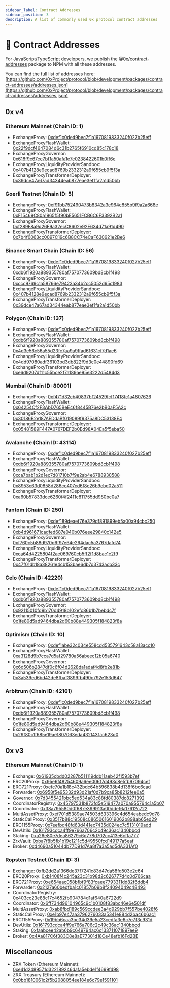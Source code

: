 ```yaml
---
sidebar_label: Contract Addresses
sidebar_position: 3
description: A list of commonly used 0x protocol contract addresses
---
```


# 📃 Contract Addresses

For JavaScript/TypeScript developers, we publish the [@0x/contract-addresses](https://www.npmjs.com/package/@0x/contract-addresses) package to NPM with all these addresses.

You can find the full list of addresses here: [https://github.com/0xProject/protocol/blob/development/packages/contract-addresses/addresses.json](https://github.com/0xProject/protocol/blob/development/packages/contract-addresses/addresses.json)

## 0x v4

### Ethereum Mainnet (Chain ID: 1)

* ExchangeProxy: [0xdef1c0ded9bec7f1a1670819833240f027b25eff](https://etherscan.io/address/0xdef1c0ded9bec7f1a1670819833240f027b25eff)
* ExchangeProxyFlashWallet: [0x22f9dcf4647084d6c31b2765f6910cd85c178c18](https://etherscan.io/address/0x22f9dcf4647084d6c31b2765f6910cd85c178c18)
* ExchangeProxyGovernor: [0x618f9c67ce7bf1a50afa1e7e0238422601b0ff6e](https://etherscan.io/address/0x618f9c67ce7bf1a50afa1e7e0238422601b0ff6e)
* ExchangeProxyLiquidityProviderSandbox: [0x407b4128e9ecad8769b2332312a9f655cb9f5f3a](https://etherscan.io/address/0x407b4128e9ecad8769b2332312a9f655cb9f5f3a)
* ExchangeProxyTransformerDeployer: [0x39dce47a67ad34344eab877eae3ef1fa2a1d50bb](https://etherscan.io/address/0x39dce47a67ad34344eab877eae3ef1fa2a1d50bb)

### Goerli Testnet (Chain ID: 5)

* ExchangeProxy: [0xf91bb752490473b8342a3e964e855b9f9a2a668e](https://goerli.etherscan.io/address/0xf91bb752490473b8342a3e964e855b9f9a2a668e)
* ExchangeProxyFlashWallet: [0xF15469C80a1965f5f90bE5651FCB6C6F3392B2a1](https://mumbai.polygonscan.com/address/0xF15469C80a1965f5f90bE5651FCB6C6F3392B2a1)
* ExchangeProxyGovernor: [0xf289F8a9d26F9a32ecC8602e92E634d71a91d490](https://mumbai.polygonscan.com/address/0xf289F8a9d26F9a32ecC8602e92E634d71a91d490)
* ExchangeProxyTransformerDeployer: [0x7b4f0063cc0097C19c6B8CC74eCaF630621e2Be6](https://mumbai.polygonscan.com/address/0x7b4f0063cc0097C19c6B8CC74eCaF630621e2Be6)

### Binance Smart Chain (Chain ID: 56)

* ExchangeProxy: [0xdef1c0ded9bec7f1a1670819833240f027b25eff](https://bscscan.com/address/0xdef1c0ded9bec7f1a1670819833240f027b25eff)
* ExchangeProxyFlashWallet: [0xdb6f1920a889355780af7570773609bd8cb1f498](https://bscscan.com/address/0xdb6f1920a889355780af7570773609bd8cb1f498)
* ExchangeProxyGovernor: [0xccc9769c1a58766e79423a34b2cc5052d65c1983](https://bscscan.com/address/0xccc9769c1a58766e79423a34b2cc5052d65c1983)
* ExchangeProxyLiquidityProviderSandbox: [0x407b4128e9ecad8769b2332312a9f655cb9f5f3a](https://etherscan.io/address/0x407b4128e9ecad8769b2332312a9f655cb9f5f3a)
* ExchangeProxyTransformerDeployer: [0x39dce47a67ad34344eab877eae3ef1fa2a1d50bb](https://etherscan.io/address/0x39dce47a67ad34344eab877eae3ef1fa2a1d50bb)

### Polygon (Chain ID: 137)

* ExchangeProxy: [0xdef1c0ded9bec7f1a1670819833240f027b25eff](https://polygonscan.com/address/0xdef1c0ded9bec7f1a1670819833240f027b25eff)
* ExchangeProxyFlashWallet: [0xdb6f1920a889355780af7570773609bd8cb1f498](https://polygonscan.com/address/0xdb6f1920a889355780af7570773609bd8cb1f498)
* ExchangeProxyGovernor: [0x4d3e56c56a55d23fc7aa9a9ffad61631cf7d1ae6](https://polygonscan.com/address/0x4d3e56c56a55d23fc7aa9a9ffad61631cf7d1ae6)
* ExchangeProxyLiquidityProviderSandbox: [0x4dd97080adf36103bd3db822f9d3c0e44890fd69](https://polygonscan.com/address/0x4dd97080adf36103bd3db822f9d3c0e44890fd69)
* ExchangeProxyTransformerDeployer: [0xe6d9207df11c55bce2f7a189ae95e3222d5484d3](https://polygonscan.com/address/0xe6d9207df11c55bce2f7a189ae95e3222d5484d3)

### Mumbai (Chain ID: **80001**)

* ExchangeProxy: [0xf471d32cb40837bf24529fcf17418fc1a4807626](https://mumbai.polygonscan.com/address/0xf471d32cb40837bf24529fcf17418fc1a4807626)
* ExchangeProxyFlashWallet: [0x64254Cf2F3AbD765BeE46f8445B76e2bB0aF5A2c](https://mumbai.polygonscan.com/address/0x64254Cf2F3AbD765BeE46f8445B76e2bB0aF5A2c)
* ExchangeProxyGovernor: [0x30186B2e187AEDdaBf019089f9375a8DC53138E4](https://mumbai.polygonscan.com/address/0x30186B2e187AEDdaBf019089f9375a8DC53138E4)
* ExchangeProxyTransformerDeployer: [0x05481589F447A0767DEF2b0Ed98A04Ea5f5eba50](https://mumbai.polygonscan.com/address/0x05481589F447A0767DEF2b0Ed98A04Ea5f5eba50)

### Avalanche (Chain ID: 43114)

* ExchangeProxy: [0xdef1c0ded9bec7f1a1670819833240f027b25eff](https://snowtrace.io/address/0xdef1c0ded9bec7f1a1670819833240f027b25eff)
* ExchangeProxyFlashWallet: [0xdb6f1920a889355780af7570773609bd8cb1f498](https://snowtrace.io/address/0xdb6f1920a889355780af7570773609bd8cb1f498)
* ExchangeProxyGovernor: [0xca7bab1b2d1ec7d81710b7f9e2ab4e6788930588](https://snowtrace.io/address/0xca7bab1b2d1ec7d81710b7f9e2ab4e6788930588)
* ExchangeProxyLiquidityProviderSandbox: [0x8953c63d0858d286cc407cd6f8e26b9cbd02a511](https://snowtrace.io/address/0x8953c63d0858d286cc407cd6f8e26b9cbd02a511)
* ExchangeProxyTransformerDeployer: [0xa60b57833dce6260f4f2411c811755dd980bc0a7](https://snowtrace.io/address/0xa60b57833dce6260f4f2411c811755dd980bc0a7)

### Fantom (Chain ID: 250)

* ExchangeProxy: [0xdef189deaef76e379df891899eb5a00a94cbc250](https://ftmscan.com/address/0xdef189deaef76e379df891899eb5a00a94cbc250)
* ExchangeProxyFlashWallet: [0xb4d961671cadfed687e040b076eee29840c142e5](https://ftmscan.com/address/0xb4d961671cadfed687e040b076eee29840c142e5)
* ExchangeProxyGovernor: [0xf760c5b88d970d6f97e64e264dac5a3767dafd74](https://ftmscan.com/address/0xf760c5b88d970d6f97e64e264dac5a3767dafd74)
* ExchangeProxyLiquidityProviderSandbox: [0xca64d4225804f2ae069760cb5ff2f1d8bac1c2f9](https://ftmscan.com/address/0xca64d4225804f2ae069760cb5ff2f1d8bac1c2f9)
* ExchangeProxyTransformerDeployer: [0x47f01db18a38261e4cb153bae6db7d3743acb33c](https://ftmscan.com/address/0x47f01db18a38261e4cb153bae6db7d3743acb33c)

### Celo (Chain ID: 42220)

* ExchangeProxy: [0xdef1c0ded9bec7f1a1670819833240f027b25eff](https://explorer.celo.org/address/0xDef1C0ded9bec7F1a1670819833240f027b25EfF/transactions)
* ExchangeProxyFlashWallet: [0xdb6f1920a889355780af7570773609bd8cb1f498](https://explorer.celo.org/address/0xdB6f1920A889355780aF7570773609Bd8Cb1f498/transactions)
* ExchangeProxyGovernor: [0x92115010fd9b170d4918b102efc86b1b7bebdc7f](https://explorer.celo.org/address/0x92115010FD9b170D4918B102EfC86b1B7bEBDc7F/transactions)
* ExchangeProxyTransformerDeployer: [0x1fe80d5ad9464dba2d60b88e449305f184823f8a](https://explorer.celo.org/address/0x1fe80d5Ad9464DBA2d60B88e449305F184823f8A/transactions)

### Optimism (Chain ID: 10)

* ExchangeProxy: [0xdef1abe32c034e558cdd535791643c58a13acc10](https://optimistic.etherscan.io/address/0xdef1abe32c034e558cdd535791643c58a13acc10)
* ExchangeProxyFlashWallet: [0xa3128d9b7cca7d5af29780a56abeec12b05a6740](https://optimistic.etherscan.io/address/0xa3128d9b7cca7d5af29780a56abeec12b05a6740)
* ExchangeProxyGovernor: [0x6d506b2847df0c6f04d2628da1adaf4d8fb2e81b](https://optimistic.etherscan.io/address/0x6d506b2847df0c6f04d2628da1adaf4d8fb2e81b)
* ExchangeProxyTransformerDeployer: [0x3a539ed6bd42de8fbaf3899fb490c792e153d647](https://optimistic.etherscan.io/address/0x3a539ed6bd42de8fbaf3899fb490c792e153d647)

### Arbitrum (Chain ID: 42161)

* ExchangeProxy: [0xdef1c0ded9bec7f1a1670819833240f027b25eff](https://arbiscan.io/address/0xdef1c0ded9bec7f1a1670819833240f027b25eff)
* ExchangeProxyFlashWallet: [0xdb6f1920a889355780af7570773609bd8cb1f498](https://arbiscan.io/address/0xdb6f1920a889355780af7570773609bd8cb1f498)
* ExchangeProxyGovernor: [0x1fe80d5ad9464dba2d60b88e449305f184823f8a](https://arbiscan.io/address/0x1fe80d5ad9464dba2d60b88e449305f184823f8a)
* ExchangeProxyTransformerDeployer: [0x29f80c1f685e19ae1807063eda432f431ac623d0](https://arbiscan.io/address/0x29f80c1f685e19ae1807063eda432f431ac623d0)

## 0x v3

### Ethereum Mainnet (Chain ID: 1)

* Exchange: [0x61935cbdd02287b511119ddb11aeb42f1593b7ef](https://etherscan.io/address/0x61935cbdd02287b511119ddb11aeb42f1593b7ef)
* ERC20Proxy: [0x95e6f48254609a6ee006f7d493c8e5fb97094cef](https://etherscan.io/address/0x95e6f48254609a6ee006f7d493c8e5fb97094cef)
* ERC721Proxy: [0xefc70a1b18c432bdc64b596838b4d138f6bc6cad](https://etherscan.io/address/0xefc70a1b18c432bdc64b596838b4d138f6bc6cad)
* Forwarder: [0x6958f5e95332d93d21af0d7b9ca85b8212fee0a5](https://etherscan.io/address/0x6958f5e95332d93d21af0d7b9ca85b8212fee0a5)
* Governor: [0x7d3455421bbc5ed534a83c88fd80387dc8271392](https://etherscan.io/address/0x7d3455421bbc5ed534a83c88fd80387dc8271392)
* CoordinatorRegistry: [0x45797531b873fd5e519477a070a955764c1a5b07](https://etherscan.io/address/0x45797531b873fd5e519477a070a955764c1a5b07)
* Coordinator: [0x38a795580d0f687e399913a00ddef6a17612c722](https://etherscan.io/address/0x38a795580d0f687e399913a00ddef6a17612c722)
* MultiAssetProxy: [0xef701d5389ae74503d633396c4d654eabedc9d78](https://etherscan.io/address/0xef701d5389ae74503d633396c4d654eabedc9d78)
* StaticCallProxy: [0x3517b88c19508c08650616019062b898ab65ed29](https://etherscan.io/address/0x3517b88c19508c08650616019062b898ab65ed29)
* ERC1155Proxy: [0x7eefbd48fd63d441ec7435d024ec7c5131019add](https://etherscan.io/address/0x7eefbd48fd63d441ec7435d024ec7c5131019add)
* DevUtils: [0x161793cdca4ff9e766a706c2c49c36ac1340bbcd](https://etherscan.io/address/0x161793cdca4ff9e766a706c2c49c36ac1340bbcd)
* Staking: [0xa26e80e7dea86279c6d778d702cc413e6cffa777](https://etherscan.io/address/0xa26e80e7dea86279c6d778d702cc413e6cffa777)
* ZrxVault: [0xba7f8b5fb1b19c1211c5d49550fcd149177a5eaf](https://etherscan.io/address/0xba7f8b5fb1b19c1211c5d49550fcd149177a5eaf)
* Broker: [0xd4690a51044db77D91d7Aa8f7a3a5ad5dA331Af0](https://etherscan.io/address/0xd4690a51044db77D91d7Aa8f7a3a5ad5dA331Af0)

### Ropsten Testnet (Chain ID: 3)

* Exchange: [0xfb2dd2a1366de37f7241c83d47da58fd503e2c64](https://ropsten.etherscan.io/address/0xfb2dd2a1366de37f7241c83d47da58fd503e2c64)
* ERC20Proxy: [0xb1408f4c245a23c31b98d2c626777d4c0d766caa](https://ropsten.etherscan.io/address/0xb1408f4c245a23c31b98d2c626777d4c0d766caa)
* ERC721Proxy: [0xe654aac058bfbf9f83fcaee7793311dd82f6ddb4](https://ropsten.etherscan.io/address/0xe654aac058bfbf9f83fcaee7793311dd82f6ddb4)
* Forwarder: [0x2127a60bedfba1c01857b09b8f24094049c48493](https://ropsten.etherscan.io/address/0x2127a60bedfba1c01857b09b8f24094049c48493)
* CoordinatorRegistry: [0x403cc23e88c17c4652fb904784d1af640a6722d9](https://ropsten.etherscan.io/address/0x403cc23e88c17c4652fb904784d1af640a6722d9)
* Coordinator: [0x6ff734d96104965c9c1b0108f83abc46e6e501df](https://ropsten.etherscan.io/address/0x6ff734d96104965c9c1b0108f83abc46e6e501df)
* MultiAssetProxy: [0xab8fbd189c569ccdee3a4d929bb7f557be4028f6](https://ropsten.etherscan.io/address/0xab8fbd189c569ccdee3a4d929bb7f557be4028f6)
* StaticCallProxy: [0xe1b97e47aa3796276033a5341e884d2ba46b6ac1](https://ropsten.etherscan.io/address/0xe1b97e47aa3796276033a5341e884d2ba46b6ac1)
* ERC1155Proxy: [0x19bb6caa3bc34d39e5a23cedfa3e6c7e7f3c931d](https://ropsten.etherscan.io/address/0x19bb6caa3bc34d39e5a23cedfa3e6c7e7f3c931d)
* DevUtils: [0x161793cdca4ff9e766a706c2c49c36ac1340bbcd](https://ropsten.etherscan.io/address/0x161793cdca4ff9e766a706c2c49c36ac1340bbcd)
* Staking: [0xfaabcee42ab6b9c649794ac6c133711071897ee9](https://ropsten.etherscan.io/address/0xfaabcee42ab6b9c649794ac6c133711071897ee9)
* Broker: [0x4Aa817C6f383C8e8aE77301d18Ce48efb16Fd2BE](https://ropsten.etherscan.io/address/0x4Aa817C6f383C8e8aE77301d18Ce48efb16Fd2BE)

## Miscellaneous

* ZRX Token (Ethereum Mainnet): [0xe41d2489571d322189246dafa5ebde1f4699f498](https://etherscan.io/address/0xe41d2489571d322189246dafa5ebde1f4699f498)
* ZRX Treasury (Ethereum Mainnet): [0x0bb1810061c2f5b2088054ee184e6c79e1591101](https://etherscan.io/address/0x0bb1810061c2f5b2088054ee184e6c79e1591101)